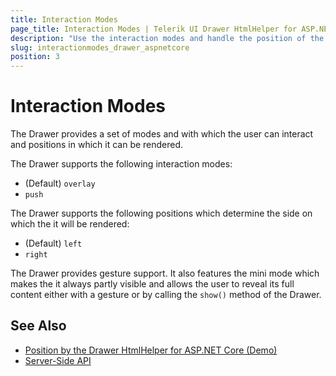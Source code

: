 ```yaml
---
title: Interaction Modes
page_title: Interaction Modes | Telerik UI Drawer HtmlHelper for ASP.NET Core
description: "Use the interaction modes and handle the position of the Telerik UI Drawer HtmlHelper for ASP.NET Core (MVC 6 or ASP.NET Core MVC)."
slug: interactionmodes_drawer_aspnetcore
position: 3
---
```


# Interaction Modes

The Drawer provides a set of modes and with which the user can interact and positions in which it can be rendered.

The Drawer supports the following interaction modes:
* (Default) `overlay`
* `push`

The Drawer supports the following positions which determine the side on which the it will be rendered:
* (Default) `left`
* `right`

The Drawer provides gesture support. It also features the mini mode which makes the it always partly visible and allows the user to reveal its full content either with a gesture or by calling the `show()` method of the Drawer.

## See Also

* [Position by the Drawer HtmlHelper for ASP.NET Core (Demo)](https://demos.telerik.com/aspnet-core/drawer/functionality)
* [Server-Side API](/api/drawer)
